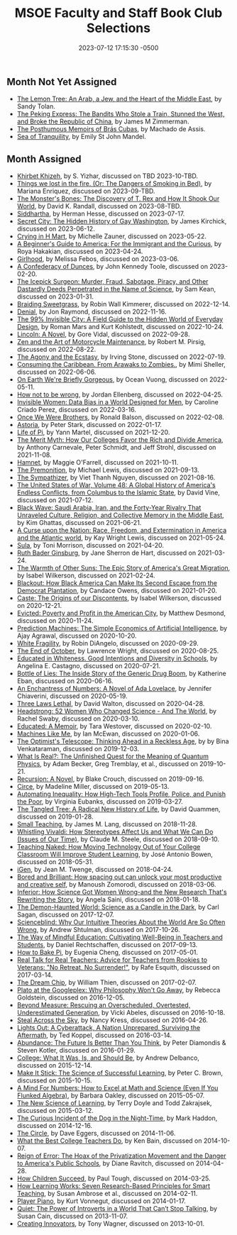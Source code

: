 ﻿---
title: "MSOE Faculty and Staff Book Club Selections"
date: 2023-07-12 17:15:30 -0500
---

## Month Not Yet Assigned

* [The Lemon Tree: An Arab, a Jew, and the Heart of the Middle East](https://bookshop.org/books/the-lemon-tree-an-arab-a-jew-and-the-heart-of-the-middle-east/9781596913431), by Sandy Tolan.
* [The Peking Express: The Bandits Who Stole a Train, Stunned the West, and Broke the Republic of China](https://www.boswellbooks.com/book/9781541701700), by James M Zimmerman.
* [The Posthumous Memoirs of Brás Cubas](https://bookshop.org/p/books/the-posthumous-memoirs-of-bras-cubas-joaquim-maria-machado-de-assis/13441055), by Machado de Assis.
* [Sea of Tranquility](https://bookshop.org/p/books/sea-of-tranquility-emily-st-john-mandel/17768221), by Emily St John Mandel.

## Month Assigned
* [Khirbet Khizeh](https://bookshop.org/p/books/khirbet-khizeh-s-yizhar/8483324), by S. Yizhar, discussed on TBD 2023-10-TBD.
* [Things we lost in the fire. (Or: The Dangers of Smoking in Bed)](https://bookshop.org/p/books/things-we-lost-in-the-fire-stories-mariana-enriquez/11163596), by Mariana Enriquez, discussed on 2023-09-TBD.
* [The Monster's Bones: The Discovery of T. Rex and How It Shook Our World](https://bookshop.org/p/books/the-monster-s-bones-the-discovery-of-t-rex-and-how-it-shook-our-world-david-k-randall/17088901?ean=9781324006534), by David K. Randall, discussed on 2023-08-TBD.
* [Siddhartha](https://bookshop.org/books/siddhartha-8596a466-5e6b-42a1-b2d9-0324e5a988d3/9780553208849), by Herman Hesse, discussed on 2023-07-17.
* [Secret City: The Hidden History of Gay Washington](https://bookshop.org/p/books/secret-city-the-hidden-history-of-gay-washington-james-kirchick/15926093), by James Kirchick, discussed on 2023-06-12.
* [Crying in H Mart](https://bookshop.org/p/books/crying-in-h-mart-a-memoir-michelle-zauner/19630554), by Michelle Zauner, discussed on 2023-05-22.
* [A Beginner's Guide to America: For the Immigrant and the Curious](https://bookshop.org/p/books/a-beginner-s-guide-to-america-for-the-immigrant-and-the-curious-roya-hakakian/14619722?ean=9780525565925), by Roya Hakakian, discussed on 2023-04-24.
* [Girlhood](https://bookshop.org/p/books/girlhood-melissa-febos/14637221), by Melissa Febos, discussed on 2023-03-06.
* [A Confederacy of Dunces](https://bookshop.org/books/a-confederacy-of-dunces-9780802130204), by John Kennedy Toole, discussed on 2023-02-20.
* [The Icepick Surgeon: Murder, Fraud, Sabotage, Piracy, and Other Dastardly Deeds Perpetrated in the Name of Science](https://bookshop.org/p/books/the-icepick-surgeon-murder-fraud-sabotage-piracy-and-other-dastardly-deeds-perpetrated-in-the-name-of-science-sam-kean/15723245?ean=9780316496513), by Sam Kean, discussed on 2023-01-31.
* [Braiding Sweetgrass](https://bookshop.org/books/braiding-sweetgrass-3e12996d-ea04-4dd2-b9a9-04cfd82f361f/9781571313560), by Robin Wall Kimmerer, discussed on 2022-12-14.
* [Denial](https://bookshop.org/books/denial-9781982181833), by Jon Raymond, discussed on 2022-11-16.
* [The 99% Invisible City: A Field Guide to the Hidden World of Everyday Design](https://bookshop.org/books/the-99-invisible-city-a-field-guide-to-the-hidden-world-of-everyday-design-9780358396383), by Roman Mars and Kurt Kohlstedt, discussed on 2022-10-24.
* [Lincoln: A Novel](https://bookshop.org/books/lincoln-9780375708763/9780375708763), by Gore Vidal, discussed on 2022-09-28.
* [Zen and the Art of Motorcycle Maintenance](https://bookshop.org/books/zen-and-the-art-of-motorcycle-maintenance-an-inquiry-into-values/9780060839871), by Robert M. Pirsig, discussed on 2022-08-22.
* [The Agony and the Ecstasy](https://bookshop.org/books/the-agony-and-the-ecstasy-a-biographical-novel-of-michelangelo/9780451213235), by Irving Stone, discussed on 2022-07-19.
* [Consuming the Caribbean. From Arawaks to Zombies.](https://bookshop.org/books/consuming-the-caribbean-from-arawaks-to-zombies/9780415257602), by Mimi Sheller, discussed on 2022-06-06.
* [On Earth We're Briefly Gorgeous](https://bookshop.org/books/on-earth-we-re-briefly-gorgeous/9780525562023), by Ocean Vuong, discussed on 2022-05-11.
* [How not to be wrong](https://bookshop.org/books/how-not-to-be-wrong-the-power-of-mathematical-thinking/9780143127536), by Jordan Ellenberg, discussed on 2022-04-25.
* [Invisible Women: Data Bias in a World Designed for Men](https://bookshop.org/books/invisible-women-data-bias-in-a-world-designed-for-men/9781419735219), by Caroline Criado Perez, discussed on 2022-03-16.
* [Once We Were Brothers](https://bookshop.org/books/once-we-were-brothers/), by Ronald Balson, discussed on 2022-02-08.
* [Astoria](https://bookshop.org/books/astoria-astor-and-jefferson-s-lost-pacific-empire-a-tale-of-ambition-and-survival-on-the-early-american-frontier-9780062218308), by Peter Stark, discussed on 2022-01-17.
* [Life of Pi](https://bookshop.org/books/life-of-pi-9780156027328), by Yann Martel, discussed on 2021-12-20.
* [The Merit Myth: How Our Colleges Favor the Rich and Divide America](https://bookshop.org/books/the-merit-myth-how-our-colleges-favor-the-rich-and-divide-america/), by Anthony Carnevale, Peter Schmidt, and Jeff Strohl, discussed on 2021-11-08.
* [Hamnet](https://bookshop.org/books/hamnet-0fcffd36-0ecb-4a6d-a913-4efbc6a4d6ef), by Maggie O'Farrell, discussed on 2021-10-11.
* [The Premonition](https://bookshop.org/books/the-premonition-a-pandemic-story-9781713631897), by Michael Lewis, discussed on 2021-09-13.
* [The Sympathizer](https://bookshop.org/books/the-sympathizer-a-novel-pulitzer-prize-for-fiction/9780802124944), by Viet Thanh Nguyen, discussed on 2021-08-16.
* [The United States of War, Volume 48: A Global History of America's Endless Conflicts, from Columbus to the Islamic State](https://bookshop.org/books/the-united-states-of-war-volume-48-a-global-history-of-america-s-endless-conflicts-from-columbus-to-the-islamic-state/9780520300873), by David Vine, discussed on 2021-07-12.
* [Black Wave: Saudi Arabia, Iran, and the Forty-Year Rivalry That Unraveled Culture, Religion, and Collective Memory in the Middle East](https://bookshop.org/books/black-wave-saudi-arabia-iran-and-the-forty-year-rivalry-that-unraveled-culture-religion-and-collective-memory-in-the-middle-e/9781250131201), by Kim Ghattas, discussed on 2021-06-21.
* [A Curse upon the Nation: Race, Freedom, and Extermination in America and the Atlantic world](https://bookshop.org/books/a-curse-upon-the-nation-race-freedom-and-extermination-in-america-and-the-atlantic-world/9780820351278), by Kay Wright Lewis, discussed on 2021-05-24.
* [Sula](https://bookshop.org/books/sula/9781400033430), by Toni Morrison, discussed on 2021-04-20.
* [Ruth Bader Ginsburg](https://bookshop.org/books/ruth-bader-ginsburg-a-life/9781984897831), by Jane Sherron de Hart, discussed on 2021-03-24.
* [The Warmth of Other Suns: The Epic Story of America's Great Migration](https://bookshop.org/books/the-warmth-of-other-suns-the-epic-story-of-america-s-great-migration/9780679763888), by Isabel Wilkerson, discussed on 2021-02-24.
* [Blackout: How Black America Can Make Its Second Escape from the Democrat Plantation](https://bookshop.org/books/blackout-how-black-america-can-make-its-second-escape-from-the-democrat-plantation/9781982133276), by Candace Owens, discussed on 2021-01-20.
* [Caste: The Origins of our Discontents](https://bookshop.org/books/caste-oprah-s-book-club-the-origins-of-our-discontents/9780593230251/), by Isabel Wilkerson, discussed on 2020-12-21.
* [Evicted: Poverty and Profit in the American City](https://bookshop.org/books/evicted-poverty-and-profit-in-the-american-city/9780553447453), by Matthew Desmond, discussed on 2020-11-24.
* [Prediction Machines: The Simple Economics of Artificial Intelligence](https://bookshop.org/books/prediction-machines-the-simple-economics-of-artificial-intelligence/9781633695672), by Ajay Agrawal, discussed on 2020-10-20.
* [White Fragility](https://www.amazon.com/dp/B07638ZFN1), by Robin DiAngelo, discussed on 2020-09-29.
* [The End of October](https://www.amazon.com/dp/B07WKJSP4J), by Lawrence Wright, discussed on 2020-08-25.
* [Educated in Whiteness. Good Intentions and Diversity in Schools](https://manifold.umn.edu/projects/educated-in-whiteness), by Angelina E. Castagno, discussed on 2020-07-21.
* [Bottle of Lies: The Inside Story of the Generic Drug Boom](https://www.amazon.com/dp/B086JWVLTB), by Katherine Eban, discussed on 2020-06-16.
* [An Enchantress of Numbers: A Novel of Ada Lovelace](https://www.amazon.com/dp/B06XK2TCFD), by Jennifer Chiaverini, discussed on 2020-05-19.
* [Three Laws Lethal](https://www.amazon.com/dp/B07DZJHF4T), by David Walton, discussed on 2020-04-28.
* [Headstrong: 52 Women Who Changed Science - And The World](https://www.amazon.com/dp/B00N6PD7W4), by Rachel Swaby, discussed on 2020-03-10.
* [Educated: A Memoir](https://www.amazon.com/dp/B072BLVM83), by Tara Westover, discussed on 2020-02-10.
* [Machines Like Me](https://www.amazon.com/dp/0385545118), by Ian McEwan, discussed on 2020-01-06.
* [The Optimist's Telescope: Thinking Ahead in a Reckless Age](https://www.amazon.com/dp/B07L2HY8L8), by by Bina Venkataraman, discussed on 2019-12-03.
* [What Is Real?: The Unfinished Quest for the Meaning of Quantum Physics](https://www.amazon.com/dp/B073P4GBPD), by Adam Becker, Greg Tremblay, et al., discussed on 2019-10-21.
* [Recursion: A Novel](https://www.amazon.com/dp/B07HDSHP7N), by Blake Crouch, discussed on 2019-09-16.
* [Circe](https://www.amazon.com/dp/B074M5TLLJ), by Madeline Miller, discussed on 2019-05-13.
* [Automating Inequality: How High-Tech Tools Profile, Police, and Punish the Poor](https://www.amazon.com/dp/B0739MF8VF), by Virginia Eubanks, discussed on 2019-03-27.
* [The Tangled Tree: A Radical New History of Life](https://www.amazon.com/dp/B075RX2QY4), by David Quammen, discussed on 2019-01-28.
* [Small Teaching](https://www.amazon.com/dp/1118944496), by James M. Lang, discussed on 2018-11-28.
* [Whistling Vivaldi: How Stereotypes Affect Us and What We Can Do (Issues of Our Time)](https://www.amazon.com/dp/0393339726), by Claude M. Steele, discussed on 2018-09-10.
* [Teaching Naked: How Moving Technology Out of Your College Classroom Will Improve Student Learning](https://www.amazon.com/dp/B008GI0IE6), by José Antonio Bowen, discussed on 2018-05-31.
* [iGen](https://www.amazon.com/dp/1501152017), by Jean M. Twenge, discussed on 2018-04-24.
* [Bored and Brilliant: How spacing out can unlock your most productive and creative self](https://www.amazon.com/dp/B06VTZYPTF), by Manoush Zomorodi, discussed on 2018-03-06.
* [Inferior: How Science Got Women Wrong-and the New Research That's Rewriting the Story](https://www.amazon.com/dp/B01L5KFW2E), by Angela Saini, discussed on 2018-01-18.
* [The Demon-Haunted World: Science as a Candle in the Dark](https://www.amazon.com/dp/B004W0I00Q), by Carl Sagan, discussed on 2017-12-07.
* [Scienceblind: Why Our Intuitive Theories About the World Are So Often Wrong](https://www.amazon.com/dp/B01K3WN1FU), by Andrew Shtulman, discussed on 2017-10-26.
* [The Way of Mindful Education: Cultivating Well-Being in Teachers and Students](https://www.amazon.com/dp/B00DX5XAAQ), by Daniel Rechtschaffen, discussed on 2017-09-13.
* [How to Bake Pi](https://www.amazon.com/dp/B00TT1VLSG), by Eugenia Cheng, discussed on 2017-05-01.
* [Real Talk for Real Teachers: Advice for Teachers from Rookies to Veterans: "No Retreat, No Surrender!"](https://www.amazon.com/dp/B00AFPVQ58), by Rafe Esquith, discussed on 2017-03-14.
* [The Dream Chip](https://www.amazon.com/dp/0738863130), by William Thien, discussed on 2017-02-07.
* [Plato at the Googleplex: Why Philosophy Won't Go Away](https://www.amazon.com/dp/B00F1W0D90), by Rebecca Goldstein, discussed on 2016-12-05.
* [Beyond Measure: Rescuing an Overscheduled, Overtested, Underestimated Generation](https://www.amazon.com/dp/B00UDCNM4Q), by Vicki Abeles, discussed on 2016-10-18.
* [Steal Across the Sky](https://www.amazon.com/dp/B002ASFPSW), by Nancy Kress, discussed on 2016-04-26.
* [Lights Out: A Cyberattack, A Nation Unprepared, Surviving the Aftermath](https://www.amazon.com/dp/B00UQERM4C), by Ted Koppel, discussed on 2016-03-14.
* [Abundance: The Future Is Better Than You Think](https://www.amazon.com/dp/B005FLOGMM), by Peter Diamondis & Steven Kotler, discussed on 2016-01-29.
* [College: What It Was, Is, and Should Be](https://www.amazon.com/dp/B00P6ZJ6MM), by Andrew Delbanco, discussed on 2015-12-14.
* [Make It Stick: The Science of Successful Learning](https://www.amazon.com/dp/B00JQ3FN7M), by Peter C. Brown, discussed on 2015-10-15.
* [A Mind For Numbers: How to Excel at Math and Science (Even If You Flunked Algebra)](https://www.amazon.com/dp/B00G3L19ZU), by Barbara Oakley, discussed on 2015-05-07.
* [The New Science of Learning](https://www.amazon.com/dp/B07MKPNV39), by Terry Doyle and Todd Zakrajsek, discussed on 2015-03-12.
* [The Curious Incident of the Dog in the Night-Time](https://www.amazon.com/dp/B000FC1MCS), by Mark Haddon, discussed on 2014-12-16.
* [The Circle](https://www.amazon.com/dp/B00EGMQIJ0), by Dave Eggers, discussed on 2014-11-06.
* [What the Best College Teachers Do](https://www.amazon.com/dp/B00DM1D3YO), by Ken Bain, discussed on 2014-10-07.
* [Reign of Error: The Hoax of the Privatization Movement and the Danger to America's Public Schools](https://www.amazon.com/dp/B00BRUQ376), by Diane Ravitch, discussed on 2014-04-28.
* [How Children Succeed](https://www.amazon.com/dp/B0070ZLZ1G), by Paul Tough, discussed on 2014-03-25.
* [How Learning Works: Seven Research-Based Principles for Smart Teaching](https://www.amazon.com/dp/0470484101), by Susan Ambrose et al., discussed on 2014-02-11.
* [Player Piano](https://www.amazon.com/dp/B002QJZ9V8), by Kurt Vonnegut, discussed on 2014-01-17.
* [Quiet: The Power of Introverts in a World That Can’t Stop Talking](https://www.amazon.com/dp/B004J4WNL2), by Susan Cain, discussed on 2013-11-07.
* [Creating Innovators](https://www.amazon.com/dp/B005GG0NFU), by Tony Wagner, discussed on 2013-10-01.
